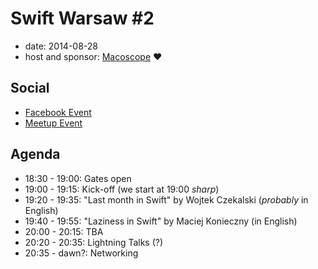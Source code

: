 # Swift Warsaw #2

- date: 2014-08-28
- host and sponsor: [Macoscope](http://macoscope.com/) :heart:


## Social

- [Facebook Event](https://www.facebook.com/events/727280837338683/)
- [Meetup Event](http://www.meetup.com/Swift-Warsaw/events/200940662/)


## Agenda

- 18:30 - 19:00: Gates open
- 19:00 - 19:15: Kick-off (we start at 19:00 *sharp*)
- 19:20 - 19:35: "Last month in Swift" by Wojtek Czekalski (*probably* in English)
- 19:40 - 19:55: "Laziness in Swift" by Maciej Konieczny (in English)
- 20:00 - 20:15: TBA
- 20:20 - 20:35: Lightning Talks (?)
- 20:35 - dawn?: Networking
